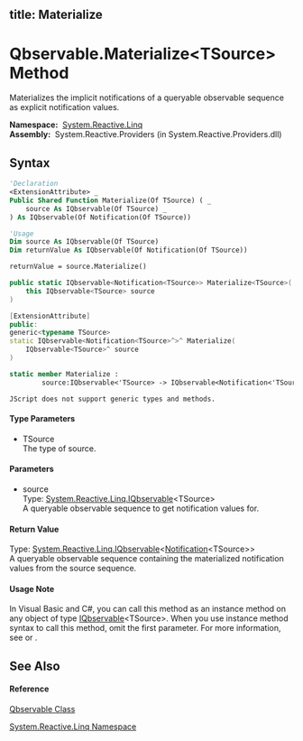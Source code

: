 title: Materialize
---
# Qbservable.Materialize\<TSource\> Method

Materializes the implicit notifications of a queryable observable sequence as explicit notification values.

**Namespace:**  [System.Reactive.Linq](System.Reactive.Linq/System.Reactive.Linq)  
**Assembly:**  System.Reactive.Providers (in System.Reactive.Providers.dll)

## Syntax

```vb
'Declaration
<ExtensionAttribute> _
Public Shared Function Materialize(Of TSource) ( _
    source As IQbservable(Of TSource) _
) As IQbservable(Of Notification(Of TSource))
```

```vb
'Usage
Dim source As IQbservable(Of TSource)
Dim returnValue As IQbservable(Of Notification(Of TSource))

returnValue = source.Materialize()
```

```csharp
public static IQbservable<Notification<TSource>> Materialize<TSource>(
    this IQbservable<TSource> source
)
```

```c++
[ExtensionAttribute]
public:
generic<typename TSource>
static IQbservable<Notification<TSource>^>^ Materialize(
    IQbservable<TSource>^ source
)
```

```fsharp
static member Materialize : 
        source:IQbservable<'TSource> -> IQbservable<Notification<'TSource>> 
```

```jscript
JScript does not support generic types and methods.
```

#### Type Parameters

- TSource  
  The type of source.

#### Parameters

- source  
  Type: [System.Reactive.Linq.IQbservable](IQbservable/IQbservable(TSource))\<TSource\>  
  A queryable observable sequence to get notification values for.

#### Return Value

Type: [System.Reactive.Linq.IQbservable](IQbservable/IQbservable(TSource))\<[Notification](Notification/Notification(T))\<TSource\>\>  
A queryable observable sequence containing the materialized notification values from the source sequence.

#### Usage Note

In Visual Basic and C\#, you can call this method as an instance method on any object of type [IQbservable](IQbservable/IQbservable(TSource))\<TSource\>. When you use instance method syntax to call this method, omit the first parameter. For more information, see [](https://msdn.microsoft.com/en-us/library/Bb384936) or [](https://msdn.microsoft.com/en-us/library/Bb383977).

## See Also

#### Reference

[Qbservable Class](Qbservable/Qbservable)

[System.Reactive.Linq Namespace](System.Reactive.Linq/System.Reactive.Linq)
